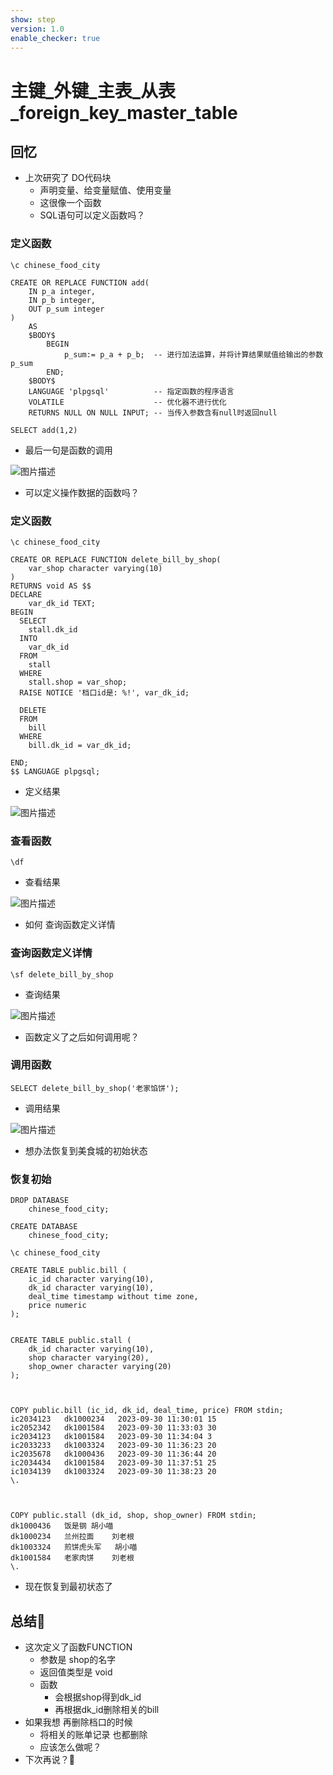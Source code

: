 ```yaml
---
show: step
version: 1.0
enable_checker: true
---
```


#    主键_外键_主表_从表_foreign_key_master_table       
 
##  回忆

- 上次研究了 DO代码块
	- 声明变量、给变量赋值、使用变量
	- 这很像一个函数
	- SQL语句可以定义函数吗？

### 定义函数

```
\c chinese_food_city

CREATE OR REPLACE FUNCTION add(
	IN p_a integer,
	IN p_b integer,
	OUT p_sum integer
)
    AS 
	$BODY$ 
		BEGIN
			p_sum:= p_a + p_b;  -- 进行加法运算，并将计算结果赋值给输出的参数p_sum
		END;
	$BODY$ 
    LANGUAGE 'plpgsql'			-- 指定函数的程序语言
    VOLATILE					-- 优化器不进行优化
    RETURNS NULL ON NULL INPUT; -- 当传入参数含有null时返回null

SELECT add(1,2)
```

- 最后一句是函数的调用

![图片描述](https://doc.shiyanlou.com/courses/uid1190679-20231001-1696167873675)

- 可以定义操作数据的函数吗？

### 定义函数

```
\c chinese_food_city

CREATE OR REPLACE FUNCTION delete_bill_by_shop(
    var_shop character varying(10)
)
RETURNS void AS $$
DECLARE
	var_dk_id TEXT;
BEGIN
  SELECT 
	stall.dk_id
  INTO
    var_dk_id
  FROM
	stall
  WHERE
	stall.shop = var_shop;
  RAISE NOTICE '档口id是: %!', var_dk_id;
  
  DELETE 
  FROM
	bill
  WHERE
	bill.dk_id = var_dk_id;

END;
$$ LANGUAGE plpgsql;
```

- 定义结果

![图片描述](https://doc.shiyanlou.com/courses/uid1190679-20231001-1696131443357)

### 查看函数

```
\df
```


- 查看结果

![图片描述](https://doc.shiyanlou.com/courses/uid1190679-20231001-1696131473439)

- 如何 查询函数定义详情

### 查询函数定义详情

```
\sf delete_bill_by_shop
```

- 查询结果

![图片描述](https://doc.shiyanlou.com/courses/uid1190679-20231001-1696131988404)

- 函数定义了之后如何调用呢？

### 调用函数

```
SELECT delete_bill_by_shop('老家馅饼');
```

- 调用结果

![图片描述](https://doc.shiyanlou.com/courses/uid1190679-20231001-1696166754977)

- 想办法恢复到美食城的初始状态

### 恢复初始


```
DROP DATABASE 
	chinese_food_city;

CREATE DATABASE
	chinese_food_city;
	
\c chinese_food_city

CREATE TABLE public.bill (
    ic_id character varying(10),
    dk_id character varying(10),
    deal_time timestamp without time zone,
    price numeric
);


CREATE TABLE public.stall (
    dk_id character varying(10),
    shop character varying(20),
    shop_owner character varying(20)
);



COPY public.bill (ic_id, dk_id, deal_time, price) FROM stdin;
ic2034123	dk1000234	2023-09-30 11:30:01	15
ic2052342	dk1001584	2023-09-30 11:33:03	30
ic2034123	dk1001584	2023-09-30 11:34:04	3
ic2033233	dk1003324	2023-09-30 11:36:23	20
ic2035678	dk1000436	2023-09-30 11:36:44	20
ic2034434	dk1001584	2023-09-30 11:37:51	25
ic1034139	dk1003324	2023-09-30 11:38:23	20
\.



COPY public.stall (dk_id, shop, shop_owner) FROM stdin;
dk1000436	饭是钢	胡小喵
dk1000234	兰州拉面	刘老根
dk1003324	煎饼虎头军	胡小喵
dk1001584	老家肉饼	刘老根
\.

```

- 现在恢复到最初状态了

##  总结🤔

- 这次定义了函数FUNCTION
	- 参数是 shop的名字
	- 返回值类型是 void
	- 函数
		- 会根据shop得到dk_id
		- 再根据dk_id删除相关的bill
- 如果我想 再删除档口的时候
	- 将相关的账单记录 也都删除 
	- 应该怎么做呢？
- 下次再说？👋

